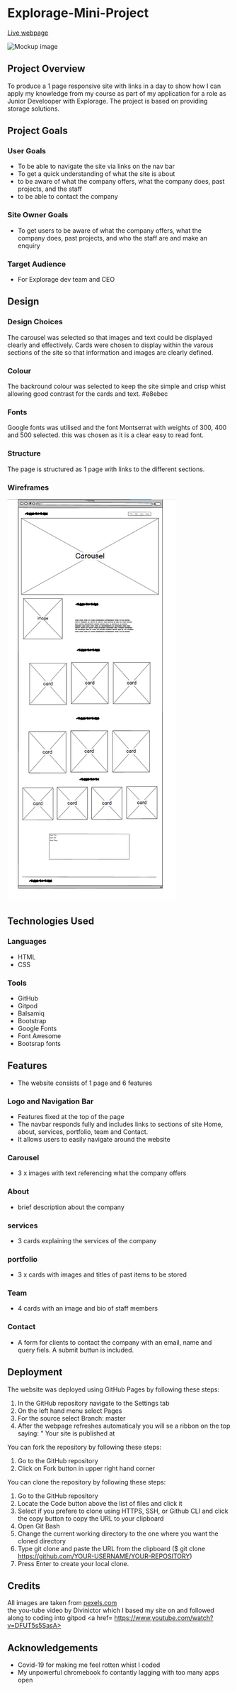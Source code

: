 # Explorage-Mini-Project

[Live webpage]()

![Mockup image]()

## Project Overview

To produce a 1 page responsive site with links in a day to show how I can apply my knowledge from my course as part of my application for a role as Junior Develooper with Explorage. The project is based on providing storage solutions.

## Project Goals 

### User Goals

- To be able to navigate the site via links on the nav bar
- To get a quick understanding of what the site is about
- to be aware of what the company offers, what the company does, past projects, and the staff
- to be able to contact the company

### Site Owner Goals

- To get users to be aware of what the company offers, what the company does, past projects, and who the staff are and make an enquiry

### Target Audience

- For Explorage dev team and CEO

## Design

### Design Choices
The carousel was selected so that images and text could be displayed clearly and effectively. Cards were chosen to display within the varous sections of the site so that information and images are clearly defined.

### Colour

The backround colour was selected to keep the site simple and crisp whist allowing good contrast for the cards and text. #e8ebec

### Fonts

Google fonts was utilised and the font Montserrat with weights of 300, 400 and 500 selected. this was chosen as it is a clear easy to read font.

### Structure

The page is structured as 1 page with links to the different sections.

### Wireframes

![wireframe](docs/testing/exploragewiref.png)

## Technologies Used

### Languages
- HTML
- CSS

### Tools

- GitHub
- Gitpod
- Balsamiq
- Bootstrap
- Google Fonts
- Font Awesome
- Bootsrap fonts

## Features
- The website consists of 1 page and 6 features

### Logo and Navigation Bar
- Features fixed at the top of the page
- The navbar responds fully and includes links to sections of site  Home, about, services, portfolio, team and Contact.
- It allows users to easily navigate around the website

### Carousel

- 3 x images with text referencing what the company offers

### About

- brief description about the company

### services

- 3 cards explaining the services of the company

### portfolio

- 3 x cards with images and titles of past items to be stored

### Team

- 4 cards with an image and bio of staff members

### Contact

- A form for clients to contact the company with an email, name and query fiels. A submit buttun is included.

## Deployment
The website was deployed using GitHub Pages by following these steps:
1. In the GitHub repository navigate to the Settings tab
2. On the left hand menu select Pages
3. For the source select Branch: master
4. After the webpage refreshes automaticaly you will se a ribbon on the top saying: " Your site is published at 

You can fork the repository by following these steps:
1. Go to the GitHub repository
2. Click on Fork button in upper right hand corner

You can clone the repository by following these steps:
1. Go to the GitHub repository 
2. Locate the Code button above the list of files and click it 
3. Select if you prefere to clone using HTTPS, SSH, or Github CLI and click the copy button to copy the URL to your clipboard
4. Open Git Bash
5. Change the current working directory to the one where you want the cloned directory
6. Type git clone and paste the URL from the clipboard ($ git clone https://github.com/YOUR-USERNAME/YOUR-REPOSITORY)
7. Press Enter to create your local clone.

## Credits

All images are taken from <a href= "https://unsplash.com/">pexels.com</a>  
the you-tube video by Divinictor which I based my site on and followed along to coding into gitpod <a href= https://www.youtube.com/watch?v=DFUT5s5SasA></a>

## Acknowledgements

- Covid-19 for making me feel rotten whist I coded
- My unpowerful chromebook fo contantly lagging with too many apps open